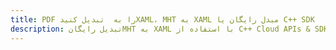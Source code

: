 ---title: PDF را به  تبدیل کنیدXAML، MHT به XAML مبدل رایگان یا C++ SDKdescription: تبدیل رایگانMHT به XAML با استفاده از C++ Cloud APIs & SDK همچنین اسناد PDF را در Cloud ایجاد، ویرایش و رندر کنید.---